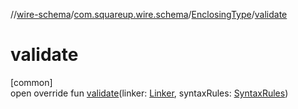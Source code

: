 //[wire-schema](../../../index.md)/[com.squareup.wire.schema](../index.md)/[EnclosingType](index.md)/[validate](validate.md)

# validate

[common]\
open override fun [validate](validate.md)(linker: [Linker](../-linker/index.md), syntaxRules: [SyntaxRules](../-syntax-rules/index.md))
